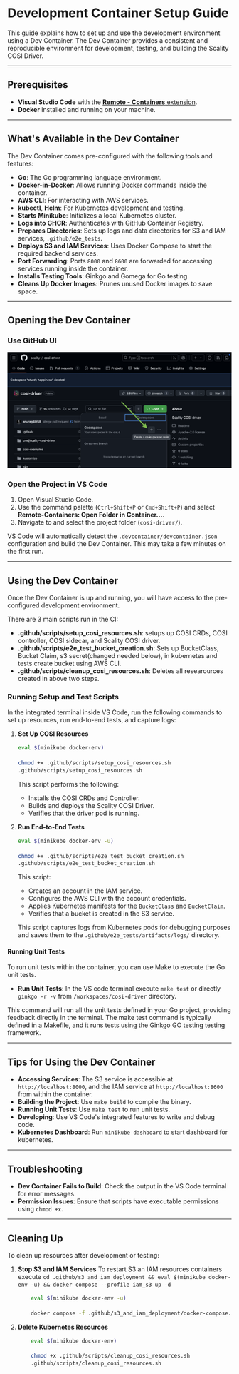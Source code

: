 # Development Container Setup Guide

This guide explains how to set up and use the development environment using a Dev Container. The Dev Container provides a consistent and reproducible environment for development, testing, and building the Scality COSI Driver.

---

## Prerequisites

- **Visual Studio Code** with the [**Remote - Containers** extension](https://marketplace.visualstudio.com/items?itemName=ms-vscode-remote.remote-containers).
- **Docker** installed and running on your machine.

---

## What's Available in the Dev Container

The Dev Container comes pre-configured with the following tools and features:

- **Go**: The Go programming language environment.
- **Docker-in-Docker**: Allows running Docker commands inside the container.
- **AWS CLI**: For interacting with AWS services.
- **kubectl**, **Helm**: For Kubernetes development and testing.
- **Starts Minikube**: Initializes a local Kubernetes cluster.
- **Logs into GHCR**: Authenticates with GitHub Container Registry.
- **Prepares Directories**: Sets up logs and data directories for S3 and IAM services, `.github/e2e_tests`.
- **Deploys S3 and IAM Services**: Uses Docker Compose to start the required backend services.
- **Port Forwarding**: Ports `8000` and `8600` are forwarded for accessing services running inside the container.
- **Installs Testing Tools**: Ginkgo and Gomega for Go testing.
- **Cleans Up Docker Images**: Prunes unused Docker images to save space.

---

## Opening the Dev Container

### Use GitHub UI

![Create Codespaces from GitHub UI](../images/create-codespaces-from-github-ui.png)

### Open the Project in VS Code

1. Open Visual Studio Code.
2. Use the command palette (`Ctrl+Shift+P` or `Cmd+Shift+P`) and select **Remote-Containers: Open Folder in Container...**.
3. Navigate to and select the project folder (`cosi-driver/`).

VS Code will automatically detect the `.devcontainer/devcontainer.json` configuration and build the Dev Container. This may take a few minutes on the first run.

---

## Using the Dev Container

Once the Dev Container is up and running, you will have access to the pre-configured development environment.

There are 3 main scripts run in the CI:

- **.github/scripts/setup_cosi_resources.sh**: setups up COSI CRDs, COSI controller, COSI sidecar, and Scality COSI driver.
- **.github/scripts/e2e_test_bucket_creation.sh**: Sets up BucketClass, Bucket Claim, s3 secret(changed needed below), in kubernetes and tests create bucket using AWS CLI.
- **.github/scripts/cleanup_cosi_resources.sh**: Deletes all researources created in above two steps.

### Running Setup and Test Scripts

In the integrated terminal inside VS Code, run the following commands to set up resources, run end-to-end tests, and capture logs:

1. **Set Up COSI Resources**

    ```bash
    eval $(minikube docker-env)

    chmod +x .github/scripts/setup_cosi_resources.sh
    .github/scripts/setup_cosi_resources.sh
    ```

    This script performs the following:

    - Installs the COSI CRDs and Controller.
    - Builds and deploys the Scality COSI Driver.
    - Verifies that the driver pod is running.

2. **Run End-to-End Tests**

    ```bash
    eval $(minikube docker-env -u)

    chmod +x .github/scripts/e2e_test_bucket_creation.sh
    .github/scripts/e2e_test_bucket_creation.sh
    ```

    This script:

    - Creates an account in the IAM service.
    - Configures the AWS CLI with the account credentials.
    - Applies Kubernetes manifests for the `BucketClass` and `BucketClaim`.
    - Verifies that a bucket is created in the S3 service.

    This script captures logs from Kubernetes pods for debugging purposes and saves them to the `.github/e2e_tests/artifacts/logs/` directory.

#### Running Unit Tests

To run unit tests within the container, you can use Make to execute the Go unit tests.

- **Run Unit Tests**: In the VS code terminal execute `make test` or directly `ginkgo -r -v` from `/workspaces/cosi-driver` directory.

This command will run all the unit tests defined in your Go project, providing feedback directly in the terminal. The make test command is typically defined in a Makefile, and it runs tests using the Ginkgo GO testing testing framework.

---

## Tips for Using the Dev Container

- **Accessing Services**: The S3 service is accessible at `http://localhost:8000`, and the IAM service at `http://localhost:8600` from within the container.
- **Building the Project**: Use `make build` to compile the binary.
- **Running Unit Tests**: Use `make test` to run unit tests.
- **Developing**: Use VS Code's integrated features to write and debug code.
- **Kubernetes Dashboard**: Run `minikube dashboard` to start dashboard for kubernetes.

---

## Troubleshooting

- **Dev Container Fails to Build**: Check the output in the VS Code terminal for error messages.
- **Permission Issues**: Ensure that scripts have executable permissions using `chmod +x`.

---

## Cleaning Up

To clean up resources after development or testing:

1. **Stop S3 and IAM Services**
    To restart S3 an IAM resources containers execute `cd .github/s3_and_iam_deployment && eval $(minikube docker-env -u) && docker compose --profile iam_s3 up -d`

    ```bash
        eval $(minikube docker-env -u)

        docker compose -f .github/s3_and_iam_deployment/docker-compose.yml --profile iam_s3 down
    ```

2. **Delete Kubernetes Resources**

    ```bash
        eval $(minikube docker-env)

        chmod +x .github/scripts/cleanup_cosi_resources.sh
        .github/scripts/cleanup_cosi_resources.sh
    ```
